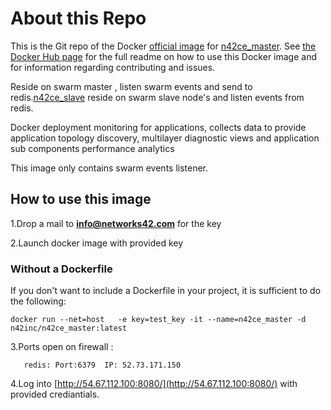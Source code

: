 # About this Repo

This is the Git repo of the Docker [official image](https://docs.docker.com/docker-hub/official_repos/) for [n42ce_master](https://hub.docker.com/r/n42inc/n42ce_master/). See [the Docker Hub page](https://hub.docker.com/r/n42inc/n42ce_master/) for the full readme on how to use this Docker image and for information regarding contributing and issues.

Reside on swarm master , listen swarm events and send to redis.[n42ce_slave](https://hub.docker.com/r/n42inc/n42ce_slave/) reside on swarm slave node's and listen events from redis.


Docker deployment monitoring for applications, collects data to provide application topology discovery, multilayer diagnostic views and application sub components performance analytics

This image only contains swarm events listener.
## How to use this image
1.Drop a mail to <b>info@networks42.com</b> for the key

2.Launch docker image with provided key

### Without a Dockerfile
If you don't want to include a Dockerfile in your project, it is sufficient to do the following:
```
docker run --net=host   -e key=test_key -it --name=n42ce_master -d  n42inc/n42ce_master:latest
```
3.Ports open on firewall :
```
   redis: Port:6379  IP: 52.73.171.150   
```
4.Log into [http://54.67.112.100:8080/](http://54.67.112.100:8080/)  with provided crediantials.
